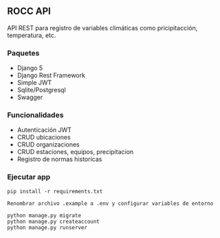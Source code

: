 ## ROCC API

API REST para registro de variables climáticas como pricipitacción, temperatura, etc.

### Paquetes

- Django 5
- Django Rest Framework
- Simple JWT
- Sqlite/Postgresql
- Swagger

### Funcionalidades

- Autenticación JWT
- CRUD ubicaciones
- CRUD organizaciones
- CRUD estaciones, equipos, precipitacion
- Registro de normas historicas

### Ejecutar app

```
pip install -r requirements.txt

Renombrar archivo .example a .env y configurar variables de entorno

python manage.py migrate
python manage.py createaccount
python manage.py runserver

```